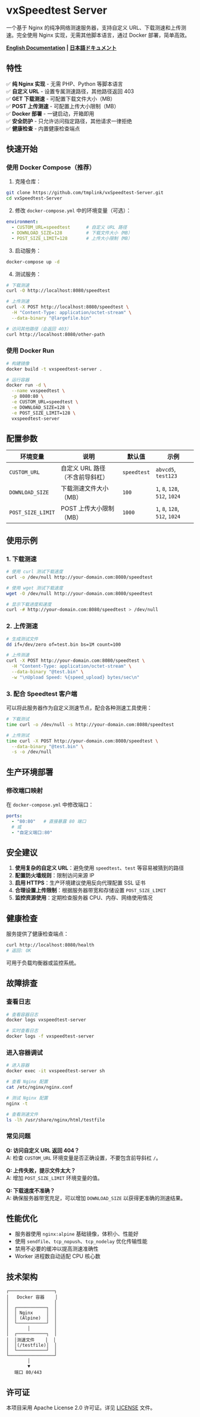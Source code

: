 # vxSpeedtest Server

一个基于 Nginx 的纯净网络测速服务器，支持自定义 URL、下载测速和上传测速。完全使用 Nginx 实现，无需其他脚本语言，通过 Docker 部署，简单高效。

**[English Documentation](README.md) | [日本語ドキュメント](README.ja.md)**

## 特性

✅ **纯 Nginx 实现** - 无需 PHP、Python 等脚本语言  
✅ **自定义 URL** - 设置专属测速路径，其他路径返回 403  
✅ **GET 下载测速** - 可配置下载文件大小（MB）  
✅ **POST 上传测速** - 可配置上传大小限制（MB）  
✅ **Docker 部署** - 一键启动，开箱即用  
✅ **安全防护** - 只允许访问指定路径，其他请求一律拒绝  
✅ **健康检查** - 内置健康检查端点  

## 快速开始

### 使用 Docker Compose（推荐）

1. 克隆仓库：
```bash
git clone https://github.com/tmplink/vxSpeedtest-Server.git
cd vxSpeedtest-Server
```

2. 修改 `docker-compose.yml` 中的环境变量（可选）：
```yaml
environment:
  - CUSTOM_URL=speedtest      # 自定义 URL 路径
  - DOWNLOAD_SIZE=128         # 下载文件大小（MB）
  - POST_SIZE_LIMIT=128       # 上传大小限制（MB）
```

3. 启动服务：
```bash
docker-compose up -d
```

4. 测试服务：
```bash
# 下载测速
curl -O http://localhost:8080/speedtest

# 上传测速
curl -X POST http://localhost:8080/speedtest \
  -H "Content-Type: application/octet-stream" \
  --data-binary "@largefile.bin"

# 访问其他路径（会返回 403）
curl http://localhost:8080/other-path
```

### 使用 Docker Run

```bash
# 构建镜像
docker build -t vxspeedtest-server .

# 运行容器
docker run -d \
  --name vxspeedtest \
  -p 8080:80 \
  -e CUSTOM_URL=speedtest \
  -e DOWNLOAD_SIZE=128 \
  -e POST_SIZE_LIMIT=128 \
  vxspeedtest-server
```

## 配置参数

| 环境变量 | 说明 | 默认值 | 示例 |
|---------|------|--------|------|
| `CUSTOM_URL` | 自定义 URL 路径（不含前导斜杠） | `speedtest` | `abvcd5`, `test123` |
| `DOWNLOAD_SIZE` | 下载测速文件大小（MB） | `100` | `1`, `8`, `128`, `512`, `1024` |
| `POST_SIZE_LIMIT` | POST 上传大小限制（MB） | `1000` | `1`, `8`, `128`, `512`, `1024` |

## 使用示例

### 1. 下载测速

```bash
# 使用 curl 测试下载速度
curl -o /dev/null http://your-domain.com:8080/speedtest

# 使用 wget 测试下载速度
wget -O /dev/null http://your-domain.com:8080/speedtest

# 显示下载进度和速度
curl -# http://your-domain.com:8080/speedtest > /dev/null
```

### 2. 上传测速

```bash
# 生成测试文件
dd if=/dev/zero of=test.bin bs=1M count=100

# 上传测速
curl -X POST http://your-domain.com:8080/speedtest \
  -H "Content-Type: application/octet-stream" \
  --data-binary "@test.bin" \
  -w "\nUpload Speed: %{speed_upload} bytes/sec\n"
```

### 3. 配合 Speedtest 客户端

可以将此服务器作为自定义测速节点，配合各种测速工具使用：

```bash
# 下载测试
time curl -o /dev/null -s http://your-domain.com:8080/speedtest

# 上传测试
time curl -X POST http://your-domain.com:8080/speedtest \
  --data-binary "@test.bin" \
  -s -o /dev/null
```

## 生产环境部署

### 修改端口映射

在 `docker-compose.yml` 中修改端口：

```yaml
ports:
  - "80:80"   # 直接暴露 80 端口
  # 或
  - "自定义端口:80"
```

## 安全建议

1. **使用复杂的自定义 URL**：避免使用 `speedtest`、`test` 等容易被猜到的路径
2. **配置防火墙规则**：限制访问来源 IP
3. **启用 HTTPS**：生产环境建议使用反向代理配置 SSL 证书
4. **合理设置上传限制**：根据服务器带宽和存储设置 `POST_SIZE_LIMIT`
5. **监控资源使用**：定期检查服务器 CPU、内存、网络使用情况

## 健康检查

服务提供了健康检查端点：

```bash
curl http://localhost:8080/health
# 返回: OK
```

可用于负载均衡器或监控系统。

## 故障排查

### 查看日志

```bash
# 查看容器日志
docker logs vxspeedtest-server

# 实时查看日志
docker logs -f vxspeedtest-server
```

### 进入容器调试

```bash
# 进入容器
docker exec -it vxspeedtest-server sh

# 查看 Nginx 配置
cat /etc/nginx/nginx.conf

# 测试 Nginx 配置
nginx -t

# 查看测速文件
ls -lh /usr/share/nginx/html/testfile
```

### 常见问题

**Q: 访问自定义 URL 返回 404？**  
A: 检查 `CUSTOM_URL` 环境变量是否正确设置，不要包含前导斜杠 `/`。

**Q: 上传失败，提示文件太大？**  
A: 增加 `POST_SIZE_LIMIT` 环境变量的值。

**Q: 下载速度不准确？**  
A: 确保服务器带宽充足，可以增加 `DOWNLOAD_SIZE` 以获得更准确的测速结果。

## 性能优化

- 服务器使用 `nginx:alpine` 基础镜像，体积小、性能好
- 使用 `sendfile`、`tcp_nopush`、`tcp_nodelay` 优化传输性能
- 禁用不必要的缓冲以提高测速准确性
- Worker 进程数自动适配 CPU 核心数

## 技术架构

```
┌─────────────────┐
│   Docker 容器    │
│                 │
│  ┌───────────┐  │
│  │ Nginx     │  │
│  │ (Alpine)  │  │
│  └───────────┘  │
│       │         │
│  ┌───────────┐  │
│  │测速文件    │  │
│  │(/testfile)│  │
│  └───────────┘  │
└─────────────────┘
        │
        ▼
   端口 80/443
```

## 许可证

本项目采用 Apache License 2.0 许可证。详见 [LICENSE](LICENSE) 文件。

````
